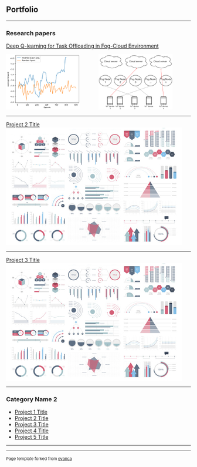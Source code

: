## Portfolio

---

### Research papers

[Deep Q-learning for Task Offloading in Fog-Cloud Environment](/pdf/DQL_Task_Offloading.pdf)
<div style="display: flex; justify-content: space-between;">
  <div style="flex: 1;">
    <a href="/pdf/DQL_Task_Offloading.pdf">
      <img src="images/average reward evaluation.png?raw=true" style="width: 80%;"/>
    </a>
  </div>
  <div style="flex: 1;">
    <a href="/pdf/DQL_Task_Offloading.pdf">
      <img src="images/system_model.png?raw=true" style="width: 80%;"/>
    </a>
  </div>
</div>

---
[Project 2 Title](/pdf/sample_presentation.pdf)
<img src="images/dummy_thumbnail.jpg?raw=true"/>

---
[Project 3 Title](http://example.com/)
<img src="images/dummy_thumbnail.jpg?raw=true"/>

---

### Category Name 2

- [Project 1 Title](http://example.com/)
- [Project 2 Title](http://example.com/)
- [Project 3 Title](http://example.com/)
- [Project 4 Title](http://example.com/)
- [Project 5 Title](http://example.com/)

---




---
<p style="font-size:11px">Page template forked from <a href="https://github.com/evanca/quick-portfolio">evanca</a></p>
<!-- Remove above link if you don't want to attibute -->
